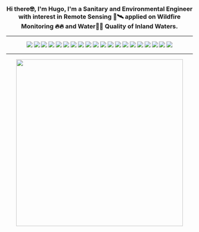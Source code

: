 <h3 align="center">Hi there🤓, I'm Hugo, I'm a Sanitary and Environmental Engineer with interest in Remote Sensing 📡🛰️ applied on Wildfire Monitoring 🔥🔥 and Water🌊🌊 Quality of Inland Waters.  
</h3>

---


<p align='center'>
<a href="hanamuro@cip.org.pe"><img src="https://img.shields.io/badge/Gmail-D14836?style=for-the-badge&logo=gmail&logoColor=white
"></a>
<a href="https://www.linkedin.com/in/antonybarja/"><img src="https://img.shields.io/badge/LinkedIn-0077B5?style=for-the-badge&logo=linkedin&logoColor=white"></a>
<a href="https://www.instagram.com/hugo.aluque/"><img src="https://img.shields.io/badge/Instagram-E4405F?style=for-the-badge&logo=instagram&logoColor=white"></a>
<a href="https://www.facebook.com/hugo.anamuro.7"><img src="https://img.shields.io/badge/Facebook-1877F2?style=for-the-badge&logo=facebook&logoColor=white"></a></a>
<a href="https://twitter.com/hugoaluque"><img src="https://img.shields.io/badge/Twitter-1DA1F2?style=for-the-badge&logo=twitter&logoColor=white"></a> 
<a href="https://github.com/qgispe"><img src="https://img.shields.io/badge/qgis-peru-%233BB300.svg?&style=for-the-badge&logo=qgis&logoColor=white"></a>
<a href="https://www.youtube.com/channel/UCELlAubsErKAPlDdzvBZ1hQ"><img src="https://img.shields.io/badge/youtube-%23FF0000.svg?&style=for-the-badge&logo=youtube&logoColor=white"></a>
<img src="https://img.shields.io/badge/Windows-0078D6?style=for-the-badge&logo=windows&logoColor=white">
<img src="https://img.shields.io/badge/Ubuntu-E95420?style=for-the-badge&logo=ubuntu&logoColor=white">
<img src="https://img.shields.io/badge/cent%20os-002260?style=for-the-badge&logo=centos&logoColor=F0F0F0">
<img src="https://img.shields.io/badge/Fedora-294172?style=for-the-badge&logo=fedora&logoColor=white">
<img src="https://img.shields.io/badge/JavaScript-323330?style=for-the-badge&logo=javascript&logoColor=F7DF1E">
<img src="https://img.shields.io/badge/HTML-239120?style=for-the-badge&logo=html5&logoColor=white">
<img src="https://img.shields.io/badge/R-276DC3?style=for-the-badge&logo=r&logoColor=white">
<img src="https://img.shields.io/badge/python-3670A0?style=for-the-badge&logo=python&logoColor=ffdd54">
<img src="https://img.shields.io/badge/Markdown-000000?style=for-the-badge&logo=markdown&logoColor=white">
<img src="https://img.shields.io/badge/PostgreSQL-316192?style=for-the-badge&logo=postgresql&logoColor=white">
<img src="https://aleen42.github.io/badges/src/photoshop.svg">
<img src="https://img.shields.io/badge/Visual%20Studio-5C2D91.svg?style=for-the-badge&logo=visual-studio&logoColor=white">
<img src="https://img.shields.io/badge/latex-%23008080.svg?style=for-the-badge&logo=latex&logoColor=white)">

</p>

---


<p align="center">
<img src="https://c.tenor.com/DfKqpVkedOsAAAAd/wow-dance.gif" width="450px">
</p>

